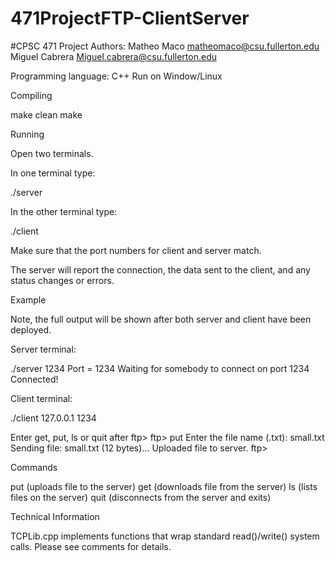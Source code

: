 # 471ProjectFTP-ClientServer


#CPSC 471 Project 
Authors:
Matheo Maco matheomaco@csu.fullerton.edu
Miguel Cabrera Miguel.cabrera@csu.fullerton.edu

Programming language: C++
Run on Window/Linux


Compiling


make clean
make


Running


Open two terminals.

In one terminal type:

./server <PORT NUMBER>

In the other terminal type:

./client <SERVER IP> <PORT NUMBER>

Make sure that the port numbers for
client and server match.

The server will report the connection,
the data sent to the client, and any
status changes or errors.


Example


Note, the full output will be shown
after both server and client have been
deployed.

Server terminal:

./server 1234
Port  = 1234
Waiting for somebody to connect on port 1234
Connected!


Client terminal:

./client 127.0.0.1 1234

Enter get, put, ls or quit after ftp>
ftp> put
Enter the file name (.txt): small.txt
Sending file: small.txt (12 bytes)...
Uploaded file to server.
ftp>


Commands 

put <filename> (uploads file <file name> to the server)
get <filename> (downloads file <file name> from the server)
ls (lists files on the server)
quit (disconnects from the server and exits)


Technical Information


TCPLib.cpp implements functions that wrap standard read()/write()
system calls. Please see comments for details. 
